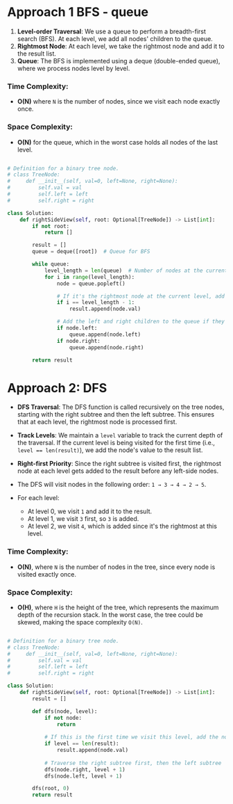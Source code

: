 
# Approach 1 BFS - queue

1. **Level-order Traversal**: We use a queue to perform a breadth-first search (BFS). At each level, we add all nodes' children to the queue.
2. **Rightmost Node**: At each level, we take the rightmost node and add it to the result list.
3. **Queue**: The BFS is implemented using a deque (double-ended queue), where we process nodes level by level.

### Time Complexity:

- **O(N)** where `N` is the number of nodes, since we visit each node exactly once.

### Space Complexity:

- **O(N)** for the queue, which in the worst case holds all nodes of the last level.


```python

# Definition for a binary tree node.
# class TreeNode:
#     def __init__(self, val=0, left=None, right=None):
#         self.val = val
#         self.left = left
#         self.right = right

class Solution:
    def rightSideView(self, root: Optional[TreeNode]) -> List[int]:
        if not root:
            return []

        result = []
        queue = deque([root])  # Queue for BFS

        while queue:
            level_length = len(queue)  # Number of nodes at the current level
            for i in range(level_length):
                node = queue.popleft()

                # If it's the rightmost node at the current level, add it to the result
                if i == level_length - 1:
                    result.append(node.val)

                # Add the left and right children to the queue if they exist
                if node.left:
                    queue.append(node.left)
                if node.right:
                    queue.append(node.right)

        return result


```
# Approach 2:  DFS

- **DFS Traversal**: The DFS function is called recursively on the tree nodes, starting with the right subtree and then the left subtree. This ensures that at each level, the rightmost node is processed first.
    
- **Track Levels**: We maintain a `level` variable to track the current depth of the traversal. If the current level is being visited for the first time (i.e., `level == len(result)`), we add the node's value to the result list.
    
- **Right-first Priority**: Since the right subtree is visited first, the rightmost node at each level gets added to the result before any left-side nodes.

- The DFS will visit nodes in the following order: `1 → 3 → 4 → 2 → 5`.
- For each level:
    - At level 0, we visit `1` and add it to the result.
    - At level 1, we visit `3` first, so `3` is added.
    - At level 2, we visit `4`, which is added since it's the rightmost at this level.

### Time Complexity:

- **O(N)**, where `N` is the number of nodes in the tree, since every node is visited exactly once.

### Space Complexity:

- **O(H)**, where `H` is the height of the tree, which represents the maximum depth of the recursion stack. In the worst case, the tree could be skewed, making the space complexity `O(N)`.

```PYTHON

# Definition for a binary tree node.
# class TreeNode:
#     def __init__(self, val=0, left=None, right=None):
#         self.val = val
#         self.left = left
#         self.right = right

class Solution:
    def rightSideView(self, root: Optional[TreeNode]) -> List[int]:
        result = []

        def dfs(node, level):
            if not node:
                return
            
            # If this is the first time we visit this level, add the node value
            if level == len(result):
                result.append(node.val)
            
            # Traverse the right subtree first, then the left subtree
            dfs(node.right, level + 1)
            dfs(node.left, level + 1)

        dfs(root, 0)
        return result

```